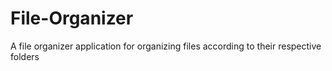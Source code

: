 # File-Organizer
A file organizer application for organizing files according to their respective folders
